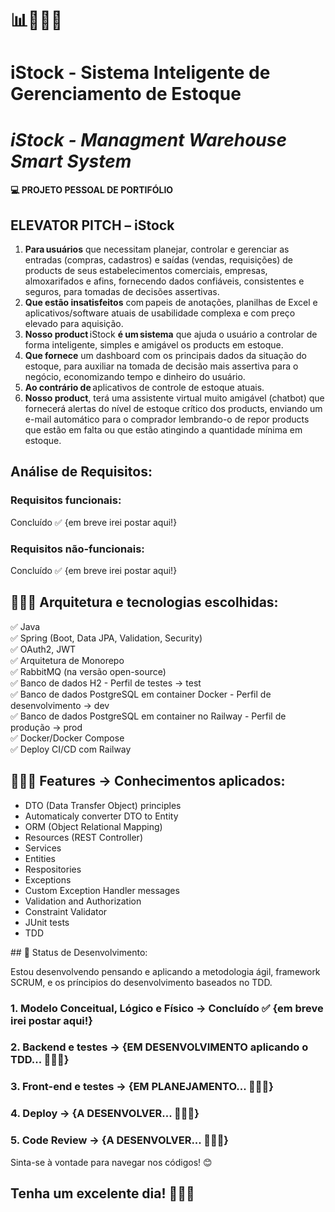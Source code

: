 # 📊👨🏼‍💻 
# iStock - Sistema Inteligente de Gerenciamento de Estoque
# <i>iStock - Managment Warehouse Smart System</i>

#### 💻 PROJETO PESSOAL DE PORTIFÓLIO

## ELEVATOR PITCH – iStock 

1. <b>Para usuários</b> que necessitam planejar, controlar e gerenciar as entradas (compras, cadastros) e saídas (vendas, requisições) de products de seus estabelecimentos comerciais, empresas, almoxarifados e afins, fornecendo dados confiáveis, consistentes e seguros, para tomadas de decisões assertivas. <br>
2. <b>Que estão insatisfeitos</b> com papeis de anotações, planilhas de Excel e aplicativos/software atuais de usabilidade complexa e com preço elevado para aquisição. <br>
3. <b>Nosso product</b> iStock <b>é um sistema</b> que ajuda o usuário a controlar de forma inteligente, simples e amigável os products em estoque. <br>
4. <b>Que fornece</b> um dashboard com os principais dados da situação do estoque, para auxiliar na tomada de decisão mais assertiva para o negócio, economizando tempo e dinheiro do usuário. <br>
5. <b>Ao contrário de</b> aplicativos de controle de estoque atuais. <br>
6. <b>Nosso product</b>, terá uma assistente virtual muito amigável (chatbot) que fornecerá alertas do nível de estoque crítico dos products, enviando um e-mail automático para o comprador lembrando-o de repor products que estão em falta ou que estão atingindo a quantidade mínima em estoque. <br>

## Análise de Requisitos:
### Requisitos funcionais:
Concluído ✅ {em breve irei postar aqui!}
### Requisitos não-funcionais:
Concluído ✅ {em breve irei postar aqui!}
## 👨🏼‍💻 Arquitetura e tecnologias escolhidas:

✅ Java<br>
✅ Spring (Boot, Data JPA, Validation, Security)<br>
✅ OAuth2, JWT<br>
✅ Arquitetura de Monorepo<br>
✅ RabbitMQ (na versão open-source)<br>
✅ Banco de dados H2 - Perfil de testes -> test <br>
✅ Banco de dados PostgreSQL em container Docker - Perfil de desenvolvimento -> dev <br>
✅ Banco de dados PostgreSQL em container no Railway - Perfil de produção -> prod <br>
✅ Docker/Docker Compose<br>
✅ Deploy CI/CD com Railway<br>

## 👨🏼‍💻 Features -> Conhecimentos aplicados:
<ul>
<li>DTO (Data Transfer Object) principles<br></li>
<li>Automaticaly converter DTO to Entity<br></li>
<li>ORM (Object Relational Mapping)<br></li>
<li>Resources (REST Controller)<br></li>
<li>Services<br></li>
<li>Entities<br></li>
<li>Respositories<br></li>
<li>Exceptions<br></li>
<li>Custom Exception Handler messages<br></li>
<li>Validation and Authorization<br></li>
<li>Constraint Validator<br></li>
<li>JUnit tests<br></li>
<li>TDD<br></li>
</ul>
## 📌 Status de Desenvolvimento:

Estou desenvolvendo pensando e aplicando a metodologia ágil, framework SCRUM, e os príncipios do desenvolvimento baseados no TDD.

### 1. Modelo Conceitual, Lógico e Físico -> Concluído ✅ {em breve irei postar aqui!}
### 2. Backend e testes -> {EM DESENVOLVIMENTO aplicando o TDD... 👨🏼‍💻}
### 3. Front-end e testes -> {EM PLANEJAMENTO... 👨🏼‍💻}
### 4. Deploy -> {A DESENVOLVER... 👨🏼‍💻}
### 5. Code Review -> {A DESENVOLVER... 👨🏼‍💻}
 
Sinta-se à vontade para navegar nos códigos! 😊

## Tenha um excelente dia! 🎉🙏🏼
